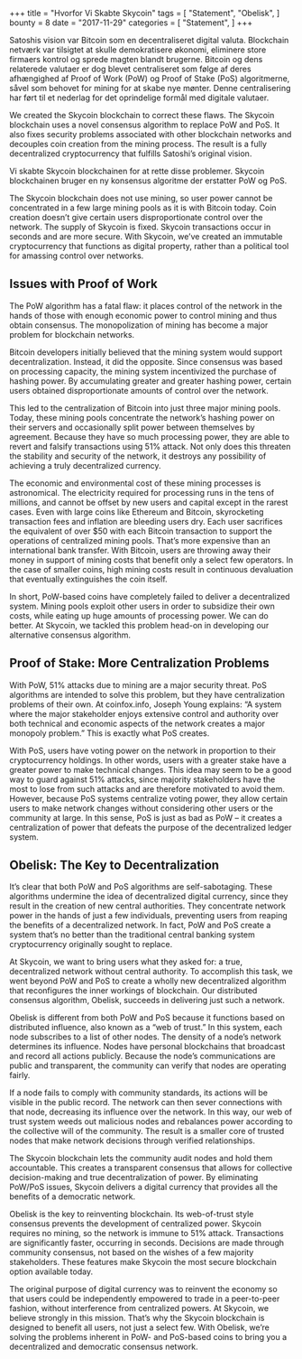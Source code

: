 +++
title = "Hvorfor Vi Skabte Skycoin"
tags = [
    "Statement",
    "Obelisk",
]
bounty = 8
date = "2017-11-29"
categories = [
    "Statement",
]
+++

Satoshis vision var Bitcoin som en decentraliseret digital valuta. Blockchain netværk var tilsigtet at skulle demokratisere økonomi, eliminere store firmaers kontrol og sprede magten blandt brugerne. Bitcoin og dens relaterede valutaer er dog blevet centraliseret som følge af deres afhængighed af Proof of Work (PoW) og Proof of Stake (PoS) algoritmerne, såvel som behovet for mining for at skabe nye mønter. Denne centralisering har ført til et nederlag for det oprindelige formål med digitale valutaer.

We created the Skycoin blockchain to correct these flaws. The Skycoin blockchain uses a novel consensus algorithm to replace PoW and PoS. It also fixes security problems associated with other blockchain networks and decouples coin creation from the mining process. The result is a fully decentralized cryptocurrency that fulfills Satoshi’s original vision.

Vi skabte Skycoin blockchainen for at rette disse problemer. Skycoin blockchainen bruger en ny konsensus algoritme der erstatter PoW og PoS. 

The Skycoin blockchain does not use mining, so user power cannot be concentrated in a few large mining pools as it is with Bitcoin today. Coin creation doesn’t give certain users disproportionate control over the network. The supply of Skycoin is fixed. Skycoin transactions occur in seconds and are more secure. With Skycoin, we’ve created an immutable cryptocurrency that functions as digital property, rather than a political tool for amassing control over networks.

## Issues with Proof of Work

The PoW algorithm has a fatal flaw: it places control of the network in the hands of those with enough economic power to control mining and thus obtain consensus. The monopolization of mining has become a major problem for blockchain networks.

Bitcoin developers initially believed that the mining system would support decentralization. Instead, it did the opposite. Since consensus was based on processing capacity, the mining system incentivized the purchase of hashing power. By accumulating greater and greater hashing power, certain users obtained disproportionate amounts of control over the network.

This led to the centralization of Bitcoin into just three major mining pools. Today, these mining pools concentrate the network’s hashing power on their servers and occasionally split power between themselves by agreement. Because they have so much processing power, they are able to revert and falsify transactions using 51% attack. Not only does this threaten the stability and security of the network, it destroys any possibility of achieving a truly decentralized currency.

The economic and environmental cost of these mining processes is astronomical. The electricity required for processing runs in the tens of millions, and cannot be offset by new users and capital except in the rarest cases. Even with large coins like Ethereum and Bitcoin, skyrocketing transaction fees and inflation are bleeding users dry. Each user sacrifices the equivalent of over $50 with each Bitcoin transaction to support the operations of centralized mining pools. That’s more expensive than an international bank transfer. With Bitcoin, users are throwing away their money in support of mining costs that benefit only a select few operators. In the case of smaller coins, high mining costs result in continuous devaluation that eventually extinguishes the coin itself.

In short, PoW-based coins have completely failed to deliver a decentralized system. Mining pools exploit other users in order to subsidize their own costs, while eating up huge amounts of processing power. We can do better. At Skycoin, we tackled this problem head-on in developing our alternative consensus algorithm.

## Proof of Stake: More Centralization Problems

With PoW, 51% attacks due to mining are a major security threat. PoS algorithms are intended to solve this problem, but they have centralization problems of their own. At coinfox.info, Joseph Young explains: “A system where the major stakeholder enjoys extensive control and authority over both technical and economic aspects of the network creates a major monopoly problem.” This is exactly what PoS creates.

With PoS, users have voting power on the network in proportion to their cryptocurrency holdings. In other words, users with a greater stake have a greater power to make technical changes. This idea may seem to be a good way to guard against 51% attacks, since majority stakeholders have the most to lose from such attacks and are therefore motivated to avoid them. However, because PoS systems centralize voting power, they allow certain users to make network changes without considering other users or the community at large. In this sense, PoS is just as bad as PoW – it creates a centralization of power that defeats the purpose of the decentralized ledger system.

## Obelisk: The Key to Decentralization

It’s clear that both PoW and PoS algorithms are self-sabotaging. These algorithms undermine the idea of decentralized digital currency, since they result in the creation of new central authorities. They concentrate network power in the hands of just a few individuals, preventing users from reaping the benefits of a decentralized network. In fact, PoW and PoS create a system that’s no better than the traditional central banking system cryptocurrency originally sought to replace.

At Skycoin, we want to bring users what they asked for: a true, decentralized network without central authority. To accomplish this task, we went beyond PoW and PoS to create a wholly new decentralized algorithm that reconfigures the inner workings of blockchain. Our distributed consensus algorithm, Obelisk, succeeds in delivering just such a network.

Obelisk is different from both PoW and PoS because it functions based on distributed influence, also known as a “web of trust.” In this system, each node subscribes to a list of other nodes. The density of a node’s network determines its influence. Nodes have personal blockchains that broadcast and record all actions publicly. Because the node’s communications are public and transparent, the community can verify that nodes are operating fairly. 

If a node fails to comply with community standards, its actions will be visible in the public record. The network can then sever connections with that node, decreasing its influence over the network. In this way, our web of trust system weeds out malicious nodes and rebalances power according to the collective will of the community. The result is a smaller core of trusted nodes that make network decisions through verified relationships. 

The Skycoin blockchain lets the community audit nodes and hold them accountable. This creates a transparent consensus that allows for collective decision-making and true decentralization of power. By eliminating PoW/PoS issues, Skycoin delivers a digital currency that provides all the benefits of a democratic network.

Obelisk is the key to reinventing blockchain. Its web-of-trust style consensus prevents the development of centralized power. Skycoin requires no mining, so the network is immune to 51% attack. Transactions are significantly faster, occurring in seconds. Decisions are made through community consensus, not based on the wishes of a few majority stakeholders. These features make Skycoin the most secure blockchain option available today. 

The original purpose of digital currency was to reinvent the economy so that users could be independently empowered to trade in a peer-to-peer fashion, without interference from centralized powers. At Skycoin, we believe strongly in this mission. That’s why the Skycoin blockchain is designed to benefit all users, not just a select few. With Obelisk, we’re solving the problems inherent in PoW- and PoS-based coins to bring you a decentralized and democratic consensus network.
